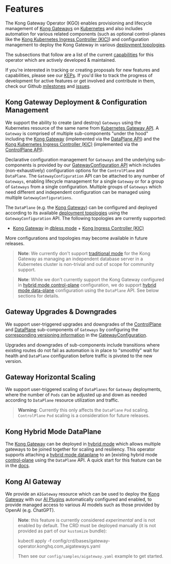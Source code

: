 # Features

The Kong Gateway Operator (KGO) enables provisioning and lifecycle management
of [Kong Gateways][gw] on [Kubernetes][k8s] and also includes automation
for various related components (such as optional control-planes like the
[Kong Kubernetes Ingress Controller (KIC)][kic]) and configuration management
to deploy the Kong Gateway in various [deployment topologies][tops].

The subsections that follow are a list of the current [capabilities][caps] for
this operator which are actively developed & maintained.

If you're interested in tracking or creating proposals for new features and
capabilities, please see our [KEPs][keps]. If you'd like to track the progress
of development for active features or get involved and contribute in them, check
our Github [milestones][mst] and [issues][iss].

## Kong Gateway Deployment & Configuration Management

We support the ability to create (and destroy) `Gateways` using the Kubernetes
resource of the same name from [Kubernetes Gateway API][gwapi]. A `Gateway` is
comprised of multiple sub-components "under the hood" including the [Kong
Gateway][gw] (implemented via the [DataPlane API][dapi]) and the [Kong
Kubernetes Ingress Controller (KIC)][kic] (implemented via the [ControlPlane
API][capi]).

Declarative configuration management for `Gateways` and the underlying
sub-components is provided by our [GatewayConfiguration API][gwcfg] which
includes (non-exhaustively) configuration options for the `ControlPlane`
and `DataPlane`. The `GatewayConfiguration` API can be attached to any
number of `Gateways`, enabling lifecycle management for a single `Gateway`
or for a group of `Gateways` from a single configuration. Multiple groups of
`Gateways` which need different and independent configuration can be managed
using multiple `GatewayConfigurations`.

The `DataPlane` (e.g. the [Kong Gateway][gw]) can be configured and deployed
according to its available [deployment topologies][tops] using the
`GatewayConfiguration` API. The following topologies are currently supported:

- [Kong Gateway][gw] in [dbless mode][dbl] + [Kong Ingress Controller (KIC)][kic]

More configurations and topologies may become available in future releases.

> **Note**: We currently don't support [traditional mode][trd] for the Kong
> Gateway as managing an independent database server in a Kubernetes cluster
> is non-trivial and out of scope for community support.

> **Note**: While we don't currently support the Kong Gateway configured in
> [hybrid mode control-plane][hybrc] configuration, we do support
> [hybrid mode data-plane][hybrd] configuration using the `DataPlane` API. See
> below sections for details.

## Gateway Upgrades & Downgrades

We support user-triggered upgrades and downgrades of the [ControlPlane][capi]
and [DataPlane][dapi] sub-components of `Gateways` by configuring the
[corresponding versioning information][sp] in the [GatewayConfiguration][gwcfg].

Upgrades and downgrades of sub-components include transitions where existing
routes do not fail as automation is in place to "smoothly" wait for health
and `DataPlane` configuration before traffic is pivoted to the new version.

## Gateway Horizontal Scaling

We support user-triggered scaling of `DataPlanes` for `Gateway` deployments,
where the number of `Pods` can be adjusted up and down as needed according to
`DataPlane` resource utilization and traffic.

> **Warning**: Currently this only affects the `DataPlane` `Pod` scaling. `ControlPlane`
> `Pod` scaling is a consideration for future releases.

## Kong Hybrid Mode DataPlane

The [Kong Gateway][gw] can be deployed in [hybrid mode][hybr] which allows
multiple gateways to be joined together for scaling and resiliency. This
operator supports attaching a [hybrid mode dataplane][hybrd] to an [existing
hybrid mode [control-plane][hybrc] using the `DataPlane` API. A quick start for
this feature can be in the [docs][quick-start-konnect].

## Kong AI Gateway

We provide an `AIGateway` resource which can be used to deploy the [Kong
Gateway][gw] with our [AI Plugins][aiplugins] automatically configured and
enabled, to provide managed access to various AI models such as those provided
by OpenAI (e.g. ChatGPT).

> **Note**: this feature is currently considered _experimental_ and is not
> enabled by default. The CRD must be deployed manually (it is not provided as
> part of our `kustomize` bundle):
>
>   kubectl apply -f config/crd/bases/gateway-operator.konghq.com_aigateways.yaml
>
> Then see our `config/samples/aigateway.yaml` example to get started.

[hybr]:https://docs.konghq.com/gateway/latest/production/deployment-topologies/hybrid-mode/
[keps]:https://github.com/Kong/gateway-operator/tree/main/keps
[k8s]:https://kubernetes.io
[caps]:https://sdk.operatorframework.io/docs/overview/operator-capabilities/
[mst]:https://github.com/kong/gateway-operator/milestone
[iss]:https://github.com/kong/gateway-operator/issues
[sp]:https://pkg.go.dev/github.com/kong/gateway-operator@main/api/v1beta1#GatewayConfigurationSpec
[gwapi]:https://gateway-api.sigs.k8s.io
[gw]:https://github.com/kong/kong
[gwcfg]:https://pkg.go.dev/github.com/kong/gateway-operator@main/api/v1beta1#GatewayConfiguration
[tops]:https://docs.konghq.com/gateway/latest/production/deployment-topologies/
[dapi]:https://pkg.go.dev/github.com/kong/gateway-operator@main/api/v1beta1#DataPlane
[kic]:https://github.com/kong/kubernetes-ingress-controller
[capi]:https://pkg.go.dev/github.com/kong/gateway-operator@main/api/v1alpha1#ControlPlane
[dbl]:https://docs.konghq.com/gateway/latest/production/deployment-topologies/db-less-and-declarative-config/
[trd]:https://docs.konghq.com/gateway/latest/production/deployment-topologies/traditional/
[hybrd]:https://docs.konghq.com/gateway/latest/production/deployment-topologies/hybrid-mode/setup/#install-and-start-data-planes
[hybrc]:https://docs.konghq.com/gateway/latest/production/deployment-topologies/hybrid-mode/setup/#set-up-the-control-plane
[aiplugins]:https://konghq.com/products/kong-ai-gateway
[quick-start-konnect]:https://docs.konghq.com/gateway-operator/latest/get-started/konnect/install/
